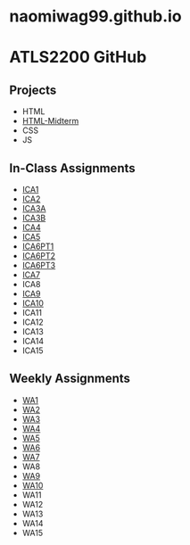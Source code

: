 # naomiwag99.github.io


# ATLS2200 GitHub


## Projects 

* HTML
* [HTML-Midterm](https://naomiwag99.github.io/html-midterm/page5.html)
* CSS 
* JS

## In-Class Assignments 

* [ICA1](https://naomiwag99.github.io/)
* [ICA2](/ICA2-complete.pdf)
* [ICA3A](/ica/ica3a.html)
* [ICA3B](/ica/ica3b.html)
* [ICA4](/ica/ica4.html)
* [ICA5](/ica/ica5.html)
* [ICA6PT1](/ica/ica6/ica6-part1.html)
* [ICA6PT2](ica/ica6/ica6-part2.html)
* [ICA6PT3](ica/ica6/ica6-part3.html)
* [ICA7](/ica/ica7.html)
* ICA8
* [ICA9](/ica/ica9.html)
* [ICA10](/ica/ica10.html)
* ICA11
* ICA12
* ICA13
* ICA14
* ICA15

## Weekly Assignments 

* [WA1](https://naomiwag99.github.io/wa/wa1.html)
* [WA2](https://naomiwag99.github.io/wa/wa2.html)
* [WA3](https://naomiwag99.github.io/wa/wa3.html)
* [WA4](https://naomiwag99.github.io/wa/wa4.html)
* [WA5](https://naomiwag99.github.io/wa/wa5.html)
* [WA6](https://naomiwag99.github.io/wa/wa6.html)
* [WA7](https://naomiwag99.github.io/wa/wa7.html)
* WA8
* [WA9](https://naomiwag99.github.io/SillyStory/wa9.html)
* [WA10](https://naomiwag99.github.io/wa/wa10.html)
* WA11
* WA12
* WA13
* WA14
* WA15

